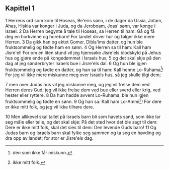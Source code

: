 ## Kapittel 1

1 Herrens ord som kom til Hoseas, Be'eris sønn, i de dager da Ussia, Jotam, Ahas, Hiskia var konger i Juda, og da Jeroboam, Joas' sønn, var konge i Israel.
2 Da Herren begynte å tale til Hoseas, sa Herren til ham: Gå og få deg en horkvinne og horebarn! For landet driver hor og følger ikke mere Herren.
3 Da gikk han og ektet Gomer, Dibla'ims datter, og hun ble fruktsommelig og fødte ham en sønn.
4 Og Herren sa til ham: Kall ham Jisre'el! For om en liten stund vil jeg hjemsøke Jisre'els blodskyld på Jehus hus og gjøre ende på kongedømmet i Israels hus;
5 og det skal skje på den dag at jeg sønderbryter Israels bue i Jisre'els dal.
6 Og hun ble igjen fruktsommelig og fødte en datter, og han sa til ham: Kall henne Lo-Ruhama[^1]! For jeg vil ikke mere miskunne meg over Israels hus, så jeg skulle tilgi dem;

7 men over Judas hus vil jeg miskunne meg, og jeg vil frelse dem ved Herren deres Gud; jeg vil ikke frelse dem ved bue eller sverd eller krig, ved hester eller ryttere.
8 Da hun hadde avvent Lo-Ruhama, ble hun igjen fruktsommelig og fødte en sønn.
9 Og han sa: Kall ham Lo-Ammi[^2]! For dere er ikke mitt folk, og jeg vil ikke tilhøre dere.

10 Men allikevel skal tallet på Israels barn bli som havets sand, som ikke lar seg måle eller telle, og det skal skje: På det sted hvor det ble sagt til dem: Dere er ikke mitt folk, skal det sies til dem: Den levende Guds barn!
11 Og Judas barn og Israels barn skal fylke seg sammen og ta seg en høvding og dra opp av landet; for stor er Jisre'els dag.


[^1]:  den som ikke får miskunn.
[^2]:  ikke mitt folk.
